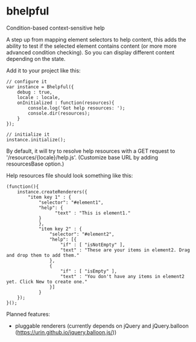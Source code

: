 # bhelpful
Condition-based context-sensitive help

A step up from mapping element selectors to help content, this adds the ability to test if the selected element contains content (or more more advanced condition checking). So you can display different content depending on the state.

Add it to your project like this:

	// configure it
	var instance = Bhelpful({
		debug : true,
		locale : locale,
		onInitialized : function(resources){
			console.log('Got help resources: ');
			console.dir(resources);
		}
	});
		
	// initialize it
	instance.initialize();

By default, it will try to resolve help resources with a GET request to '/resources/{locale}/help.js'. (Customize base URL by adding resourcesBase option.)

Help resources file should look something like this:
  
	(function(){
		instance.createRenderers({
			"item key 1" : {
				"selector": "#element1",
				"help": {
				      "text" : "This is element1."
				}
		      	},
		      	"item key 2" : {
		      		"selector": "#element2",
		      		"help": [{
		      			"if" : [ "isNotEmpty" ],
		      			"text" : "These are your items in element2. Drag and drop them to add them."
		      		},
		      		{
		      			"if" : [ "isEmpty" ],
		      			"text" : "You don't have any items in element2 yet. Click New to create one."
		      		}]
		      	}
		});
  	}();


Planned features: 
* pluggable renderers (currently depends on jQuery and jQuery.balloon (https://urin.github.io/jquery.balloon.js/))

